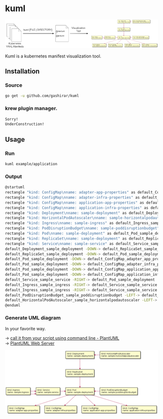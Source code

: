 # kuml

![Process](./docs/images/process.png "Process")

Kuml is a kubernetes manifest visualization tool.

## Installation

### Source

```bash
go get -u github.com/gashirar/kuml
```

### krew plugin manager.

```bash
Sorry!
UnderConstruction!
```

## Usage

### Run
```bash
kuml example/application
```

### Output
```bash
@startuml
rectangle "kind: ConfigMap\nname: adapter-app-properties" as default_ConfigMap_adapter_app_properties
rectangle "kind: ConfigMap\nname: adapter-infra-properties" as default_ConfigMap_adapter_infra_properties
rectangle "kind: ConfigMap\nname: application-app-properties" as default_ConfigMap_application_app_properties
rectangle "kind: ConfigMap\nname: application-infra-properties" as default_ConfigMap_application_infra_properties
rectangle "kind: Deployment\nname: sample-deployment" as default_Deployment_sample_deployment
rectangle "kind: HorizontalPodAutoscaler\nname: sample-horizontalpodautoscaler" as default_HorizontalPodAutoscaler_sample_horizontalpodautoscaler
rectangle "kind: Ingress\nname: sample-ingress" as default_Ingress_sample_ingress
rectangle "kind: PodDisruptionBudget\nname: sample-poddisruptionbudget" as default_PodDisruptionBudget_sample_poddisruptionbudget
rectangle "kind: Pod\nname: sample-deployment" as default_Pod_sample_deployment
rectangle "kind: ReplicaSet\nname: sample-deployment" as default_ReplicaSet_sample_deployment
rectangle "kind: Service\nname: sample-service" as default_Service_sample_service
default_Deployment_sample_deployment -DOWN-> default_ReplicaSet_sample_deployment : ""
default_ReplicaSet_sample_deployment -DOWN-> default_Pod_sample_deployment : ""
default_Pod_sample_deployment -DOWN-> default_ConfigMap_adapter_app_properties : ""
default_Pod_sample_deployment -DOWN-> default_ConfigMap_adapter_infra_properties : ""
default_Pod_sample_deployment -DOWN-> default_ConfigMap_application_app_properties : ""
default_Pod_sample_deployment -DOWN-> default_ConfigMap_application_infra_properties : ""
default_Service_sample_service -RIGHT-> default_Pod_sample_deployment : ""
default_Ingress_sample_ingress -RIGHT-> default_Service_sample_service : ""
default_Ingress_sample_ingress -RIGHT-> default_Service_sample_service : ""
default_PodDisruptionBudget_sample_poddisruptionbudget -LEFT-> default_Pod_sample_deployment : ""
default_HorizontalPodAutoscaler_sample_horizontalpodautoscaler -LEFT-> default_Deployment_sample_deployment : ""
@enduml
```

### Generate UML diagram
In your favorite way.

-> [call it from your script using command line - PlantUML](https://plantuml.com/en/command-line/)  
-> [PlantUML Web Server](http://www.plantuml.com/plantuml/uml/)

![Process](./docs/images/uml.png "Process")
